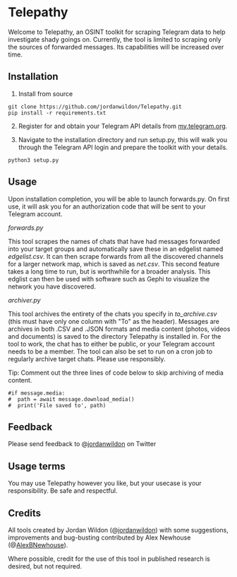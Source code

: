 # Telepathy

Welcome to Telepathy, an OSINT toolkit for scraping Telegram data to help investigate shady goings on. Currently, the tool is limited to scraping only the sources of forwarded messages. Its capabilities will be increased over time.

## Installation

1. Install from source

```
git clone https://github.com/jordanwildon/Telepathy.git
pip install -r requirements.txt
```

2. Register for and obtain your Telegram API details from [my.telegram.org][1].

3. Navigate to the installation directory and run setup.py, this will walk you through the Telegram API login and prepare the toolkit with your details.

```
python3 setup.py
```

## Usage

Upon installation completion, you will be able to launch forwards.py. On first use, it will ask you for an authorization code that will be sent to your Telegram account.

_forwards.py_

This tool scrapes the names of chats that have had messages forwarded into your target groups and automatically save these in an edgelist named _edgelist.csv_. It can then scrape forwards from all the discovered channels for a larger network map, which is saved as _net.csv_. This second feature takes a long time to run, but is worthwhile for a broader analysis. This edglist can then be used with software such as Gephi to visualize the network you have discovered.

_archiver.py_

This tool archives the entirety of the chats you specify in _to_archive.csv_ (this must have only one column with "To" as the header). Messages are archives in both .CSV and .JSON formats and media content (photos, videos and documents) is saved to the directory Telepathy is installed in. For the tool to work, the chat has to either be public, or your Telegram account needs to be a member. The tool can also be set to run on a cron job to regularly archive target chats. Please use responsibly.

Tip: Comment out the three lines of code below to skip archiving of media content.

```
#if message.media:
#  path = await message.download_media()
#  print('File saved to', path)
```

## Feedback

Please send feedback to @[jordanwildon][2] on Twitter

## Usage terms

You may use Telepathy however you like, but your usecase is your responsibility. Be safe and respectful.

## Credits

All tools created by Jordan Wildon (@[jordanwildon][2]) with some suggestions, improvements and bug-busting contributed by Alex Newhouse (@[AlexBNewhouse][3]).

Where possible, credit for the use of this tool in published research is desired, but not required.

[1]: <https://my.telegram.org/auth?to=apps> "Telegram API"
[2]: <https://www.twitter.com/jordanwildon> "@jordanwildon"
[3]: <https://www.twitter.com/AlexBNewhouse> "@AlexBNewhouse"
